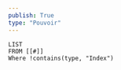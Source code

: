 ```yaml
---
publish: True
type: "Pouvoir"
---
```

```dataview
LIST
FROM [[#]]
Where !contains(type, "Index")
```